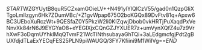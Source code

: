 $START$WZGYUytB8quR5CZxamGOieLV++N491ylYlQlCzV55/gad0n1QzpGliXTgoLmllzgyn6Hk7ZDumVBc/+Z1gvWpap675O2boKGQx89DvFtv81q+Apxw6BC3UEboXuRczWt+9QESfaZ0Y5PkzW2li0KIZqwjDbob0vkHRTjPuXaqdPxVeNnvXk84rN6J9EYGYaO8+eYEGIXjxCQnGZJYXUER7z+umVynXQfZ4u7z9VrhXwF3oDqrnUYhklMqQTvmF21WcTINthsubayaGhTQi+3aLEdgmcfgjPdt2gBUXfdjdTLaExYECqFES25PLN9piWAUGQ/3FY7Kfiini9M1WiIVg==$END$
